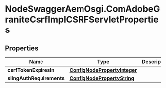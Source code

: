 # NodeSwaggerAemOsgi.ComAdobeGraniteCsrfImplCSRFServletProperties

## Properties
Name | Type | Description | Notes
------------ | ------------- | ------------- | -------------
**csrfTokenExpiresIn** | [**ConfigNodePropertyInteger**](ConfigNodePropertyInteger.md) |  | [optional] 
**slingAuthRequirements** | [**ConfigNodePropertyString**](ConfigNodePropertyString.md) |  | [optional] 


